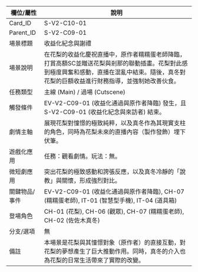 | 欄位/屬性 | 說明 |
|---|---|
| Card_ID | S-V2-C10-01 |
| Parent_ID | S-V2-C09-01 |
| 場景標題 | 收益化紀念與謝禮 |
| 場景說明 | 在花梨的收益化慶祝直播中，原作者糯糯蛋老師降臨，打賞高額SC並贈送花梨與剎那的聯動插畫。花梨對此感到極度興奮和感動，直播在混亂中結束。隨後，真冬對花梨的巨額收益進行財務指導，並強制她改善伙食。 |
| 任務類型 | 主線 (Main) / 過場 (Cutscene) |
| 觸發條件 | EV-V2-C09-01 (收益化通過與原作者降臨) 發生，且 S-V2-C09-01 (收益化紀念與來訪者) 結束。 |
| 劇情主軸 | 展現花梨對憧憬的極致純粹，以及真冬作為其現實支柱的角色，同時為花梨未來的直播內容（製作發飾）埋下伏筆。 |
| 遊戲化應用 | 任務：觀看劇情。玩法：無。 |
| 微短劇應用 | 突出花梨的極致感動和誇張反應，以及真冬冷靜的「說教」與關懷，形成強烈對比。 |
| 關鍵物品/事件 | EV-V2-C09-01 (收益化通過與原作者降臨), CH-07 (糯糯蛋老師), IT-01 (智慧型手機), IT-04 (道具箱) |
| 登場角色 | CH-01 (花梨), CH-06 (觀眾), CH-07 (糯糯蛋老師), CH-02 (佐佐木真冬) |
| 分支/選項 | 無 |
| 備註 | 本場景是花梨與其憧憬對象（原作者）的直接互動，對花梨的夢想產生了巨大推動作用。同時，真冬的介入也為花梨的日常生活帶來了實際的改變。 |
